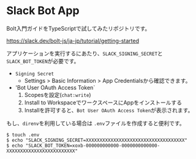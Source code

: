 # Slack Bot App

Bolt入門ガイドをTypeScriptで試してみたリポジトリです。

https://slack.dev/bolt-js/ja-jp/tutorial/getting-started

アプリケーションを実行するにあたり、`SLACK_SIGNING_SECRET`と`SLACK_BOT_TOKEN`が必要です。

- `Signing Secret`
  - Settings > Basic Information > App Credentialsから確認できます。
- 'Bot User OAuth Access Token`
  1. Scopesを設定(`chat:write`)
  2. Install to WorkspaceでワークスペースにAppをインストールする
  3. Installを許可すると、`Bot User OAuth Access Token`が表示されます。

もし、`direnv`を利用している場合は `.env`ファイルを作成すると便利です。

```shell
$ touch .env
$ echo "SLACK_SIGNING_SECRET=XXXXXXXXXXXXXXXXXXXXXXXXXXXXXXXXXXXX"
$ echo "SLACK_BOT_TOKEN=xoxb-000000000000-0000000000000-XXXXXXXXXXXXXXXXXXXXXXXXX"
```